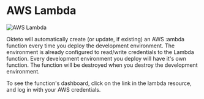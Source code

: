 # AWS Lambda

![AWS Lambda](https://upload.wikimedia.org/wikipedia/commons/thumb/5/5c/Amazon_Lambda_architecture_logo.svg/281px-Amazon_Lambda_architecture_logo.svg.png)

Okteto will automatically create (or update, if existing) an AWS :ambda function every time you deploy the development environment. The environment is already configured to read/write credentials to the Lambda function. Every development environment you deploy will have it's own function. The function will be destroyed when you destroy the development environment.

To see the function's dashboard, click on the link in the lambda resource, and log in with your AWS credentials.